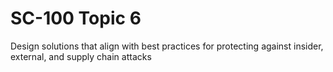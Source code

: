 # SC-100 Topic 6

Design solutions that align with best practices for protecting against insider, external, and supply chain attacks
